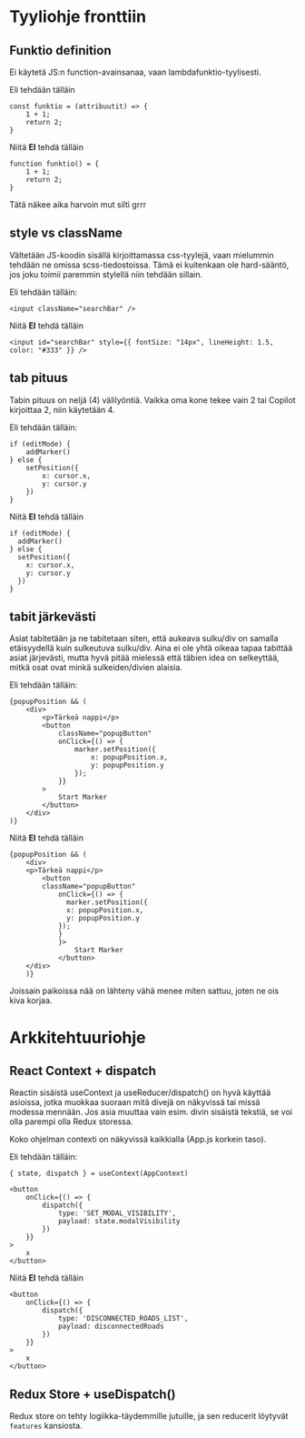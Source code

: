 # Tyyliohje fronttiin

## Funktio definition

Ei käytetä JS:n function-avainsanaa, vaan lambdafunktio-tyylisesti.

Eli tehdään tälläin

```
const funktio = (attribuutit) => {
    1 + 1;
    return 2;
}
```

Niitä **EI** tehdä tälläin

```
function funktio() = {
    1 + 1;
    return 2;
}
```

Tätä näkee aika harvoin mut silti grrr

## style vs className

Vältetään JS-koodin sisällä kirjoittamassa css-tyylejä, vaan mielummin tehdään ne omissa scss-tiedostoissa. Tämä ei kuitenkaan ole hard-sääntö, jos joku toimii paremmin stylellä niin tehdään sillain.

Eli tehdään tälläin:

```
<input className="searchBar" />
```

Niitä **EI** tehdä tälläin

```
<input id="searchBar" style={{ fontSize: "14px", lineHeight: 1.5, color: "#333" }} />
```

## tab pituus

Tabin pituus on neljä (4) välilyöntiä. Vaikka oma kone tekee vain 2 tai Copilot kirjoittaa 2, niin käytetään 4.

Eli tehdään tälläin:

```
if (editMode) {
    addMarker()
} else {
    setPosition({
        x: cursor.x,
        y: cursor.y
    })
}
```

Niitä **EI** tehdä tälläin

```
if (editMode) {
  addMarker()
} else {
  setPosition({
    x: cursor.x,
    y: cursor.y
  })
}
```

## tabit järkevästi

Asiat tabitetään ja ne tabitetaan siten, että aukeava sulku/div on samalla etäisyydellä kuin sulkeutuva sulku/div. Aina ei ole yhtä oikeaa tapaa tabittää asiat järjevästi, mutta hyvä pitää mielessä että täbien idea on selkeyttää, mitkä osat ovat minkä sulkeiden/divien alaisia.

Eli tehdään tälläin:

```
{popupPosition && (
    <div>
        <p>Tärkeä nappi</p>
        <button
            className="popupButton"
            onClick={() => {
                marker.setPosition({
                    x: popupPosition.x,
                    y: popupPosition.y
                });
            }}
        >
            Start Marker
        </button>
    </div>
)}
```

Niitä **EI** tehdä tälläin

```
{popupPosition && (
    <div>
    <p>Tärkeä nappi</p>
        <button
        className="popupButton"
            onClick={() => {
              marker.setPosition({
              x: popupPosition.x,
              y: popupPosition.y
            });
            }
            }>
                Start Marker
            </button>
    </div>
    )}
```

Joissain paikoissa nää on lähteny vähä menee miten sattuu, joten ne ois kiva korjaa.

# Arkkitehtuuriohje

## React Context + dispatch

Reactin sisäistä useContext ja useReducer/dispatch() on hyvä käyttää asioissa, jotka muokkaa suoraan mitä divejä on näkyvissä tai missä modessa mennään. Jos asia muuttaa vain esim. divin sisäistä tekstiä, se voi olla parempi olla Redux storessa.

Koko ohjelman contexti on näkyvissä kaikkialla (App.js korkein taso).

Eli tehdään tälläin:

```
{ state, dispatch } = useContext(AppContext)

<button
    onClick={() => {
        dispatch({
            type: 'SET_MODAL_VISIBILITY',
            payload: state.modalVisibility
        })
    }}
>
    x
</button>
```

Niitä **EI** tehdä tälläin

```
<button
    onClick={() => {
        dispatch({
            type: 'DISCONNECTED_ROADS_LIST',
            payload: disconnectedRoads
        })
    }}
>
    x
</button>
```

## Redux Store + useDispatch()

Redux store on tehty logiikka-täydemmille jutuille, ja sen reducerit löytyvät `features` kansiosta.
